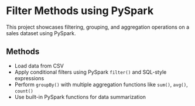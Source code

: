
# Filter Methods using PySpark

This project showcases filtering, grouping, and aggregation operations on a sales dataset using PySpark.

## Methods

- Load data from CSV
- Apply conditional filters using PySpark `filter()` and SQL-style expressions
- Perform `groupBy()` with multiple aggregation functions like `sum()`, `avg()`, `count()`
- Use built-in PySpark functions for data summarization
